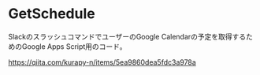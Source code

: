 # GetSchedule
SlackのスラッシュコマンドでユーザーのGoogle Calendarの予定を取得するためのGoogle Apps Script用のコード。

https://qiita.com/kurapy-n/items/5ea9860dea5fdc3a978a
